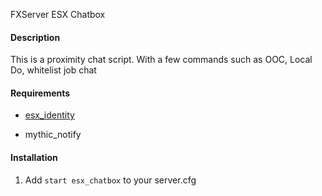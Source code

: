 
FXServer ESX Chatbox


#### Description
This is a proximity chat script. With a few commands such as OOC, Local Do, whitelist job chat

#### Requirements
- [esx_identity](https://github.com/ESX-Org/esx_identity)

- mythic_notify

#### Installation

1) Add `start esx_chatbox` to your server.cfg
